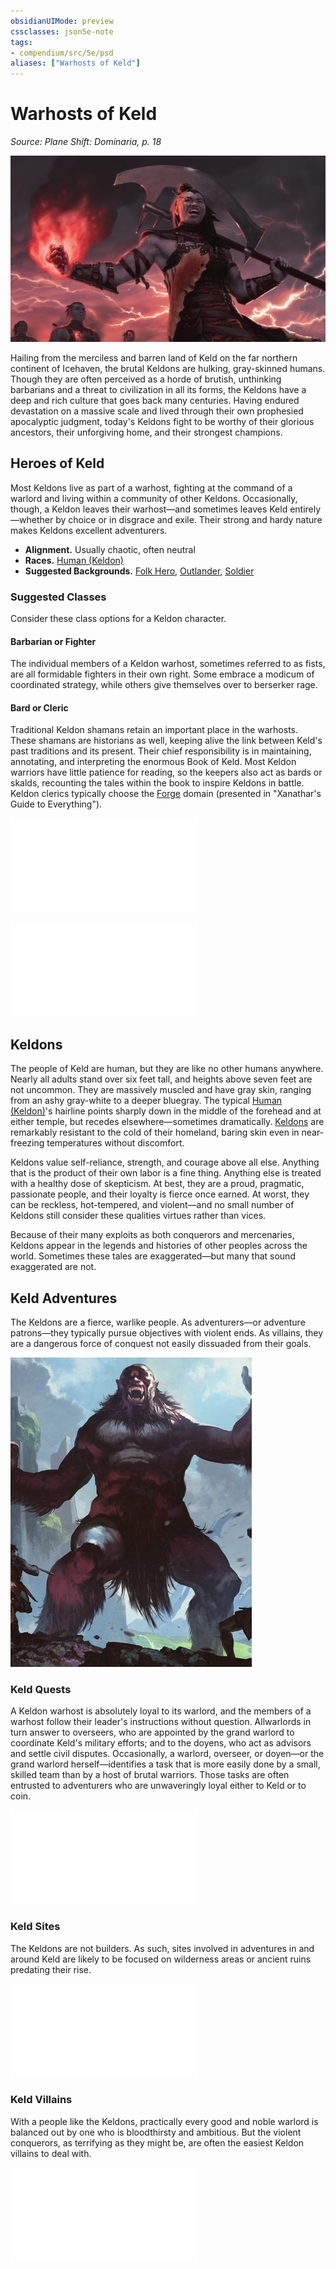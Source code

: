 ```yaml
---
obsidianUIMode: preview
cssclasses: json5e-note
tags:
- compendium/src/5e/psd
aliases: ["Warhosts of Keld"]
---
```

# Warhosts of Keld
*Source: Plane Shift: Dominaria, p. 18* 

![Garna, the Bloodflame](https://raw.githubusercontent.com/5etools-mirror-3/5etools-img/main/book/PSD/016.webp#center)

Hailing from the merciless and barren land of Keld on the far northern continent of Icehaven, the brutal Keldons are hulking, gray-skinned humans. Though they are often perceived as a horde of brutish, unthinking barbarians and a threat to civilization in all its forms, the Keldons have a deep and rich culture that goes back many centuries. Having endured devastation on a massive scale and lived through their own prophesied apocalyptic judgment, today's Keldons fight to be worthy of their glorious ancestors, their unforgiving home, and their strongest champions.

## Heroes of Keld

Most Keldons live as part of a warhost, fighting at the command of a warlord and living within a community of other Keldons. Occasionally, though, a Keldon leaves their warhost—and sometimes leaves Keld entirely—whether by choice or in disgrace and exile. Their strong and hardy nature makes Keldons excellent adventurers.

- **Alignment.** Usually chaotic, often neutral  
- **Races.** [Human (Keldon)](Mechanics/races/human-keldon-psd.md)  
- **Suggested Backgrounds.** [Folk Hero](Mechanics/backgrounds/folk-hero.md), [Outlander](Mechanics/backgrounds/outlander.md), [Soldier](Mechanics/backgrounds/soldier.md)  

### Suggested Classes

Consider these class options for a Keldon character.

#### Barbarian or Fighter

The individual members of a Keldon warhost, sometimes referred to as fists, are all formidable fighters in their own right. Some embrace a modicum of coordinated strategy, while others give themselves over to berserker rage.

#### Bard or Cleric

Traditional Keldon shamans retain an important place in the warhosts. These shamans are historians as well, keeping alive the link between Keld's past traditions and its present. Their chief responsibility is in maintaining, annotating, and interpreting the enormous Book of Keld. Most Keldon warriors have little patience for reading, so the keepers also act as bards or skalds, recounting the tales within the book to inspire Keldons in battle. Keldon clerics typically choose the [Forge](Mechanics/classes/cleric-forge-domain-xge.md) domain (presented in "Xanathar's Guide to Everything").

![Bard or Cleric; Suggested Ideals](Mechanics/tables/bard-or-cleric-suggested-ideals-psd.md)

![Bard or Cleric; Suggested Bonds](Mechanics/tables/bard-or-cleric-suggested-bonds-psd.md)

## Keldons

The people of Keld are human, but they are like no other humans anywhere. Nearly all adults stand over six feet tall, and heights above seven feet are not uncommon. They are massively muscled and have gray skin, ranging from an ashy gray-white to a deeper bluegray. The typical [Human (Keldon)](Mechanics/races/human-keldon-psd.md)'s hairline points sharply down in the middle of the forehead and at either temple, but recedes elsewhere—sometimes dramatically. [Keldons](Mechanics/races/human-keldon-psd.md) are remarkably resistant to the cold of their homeland, baring skin even in near-freezing temperatures without discomfort.

Keldons value self-reliance, strength, and courage above all else. Anything that is the product of their own labor is a fine thing. Anything else is treated with a healthy dose of skepticism. At best, they are a proud, pragmatic, passionate people, and their loyalty is fierce once earned. At worst, they can be reckless, hot-tempered, and violent—and no small number of Keldons still consider these qualities virtues rather than vices.

Because of their many exploits as both conquerors and mercenaries, Keldons appear in the legends and histories of other peoples across the world. Sometimes these tales are exaggerated—but many that sound exaggerated are not.

## Keld Adventures

The Keldons are a fierce, warlike people. As adventurers—or adventure patrons—they typically pursue objectives with violent ends. As villains, they are a dangerous force of conquest not easily dissuaded from their goals.

![Rampaging Cyclops](https://raw.githubusercontent.com/5etools-mirror-3/5etools-img/main/book/PSD/017.webp#center)

### Keld Quests

A Keldon warhost is absolutely loyal to its warlord, and the members of a warhost follow their leader's instructions without question. Allwarlords in turn answer to overseers, who are appointed by the grand warlord to coordinate Keld's military efforts; and to the doyens, who act as advisors and settle civil disputes. Occasionally, a warlord, overseer, or doyen—or the grand warlord herself—identifies a task that is more easily done by a small, skilled team than by a host of brutal warriors. Those tasks are often entrusted to adventurers who are unwaveringly loyal either to Keld or to coin.

![Keld Quests](Mechanics/tables/keld-quests-psd.md)

### Keld Sites

The Keldons are not builders. As such, sites involved in adventures in and around Keld are likely to be focused on wilderness areas or ancient ruins predating their rise.

![Keld Sites](Mechanics/tables/keld-sites-psd.md)

### Keld Villains

With a people like the Keldons, practically every good and noble warlord is balanced out by one who is bloodthirsty and ambitious. But the violent conquerors, as terrifying as they might be, are often the easiest Keldon villains to deal with.

![Keld Villains](Mechanics/tables/keld-villains-psd.md)